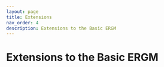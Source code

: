 ```yaml
---
layout: page
title: Extensions
nav_order: 4
description: Extensions to the Basic ERGM
---
```


# Extensions to the Basic ERGM